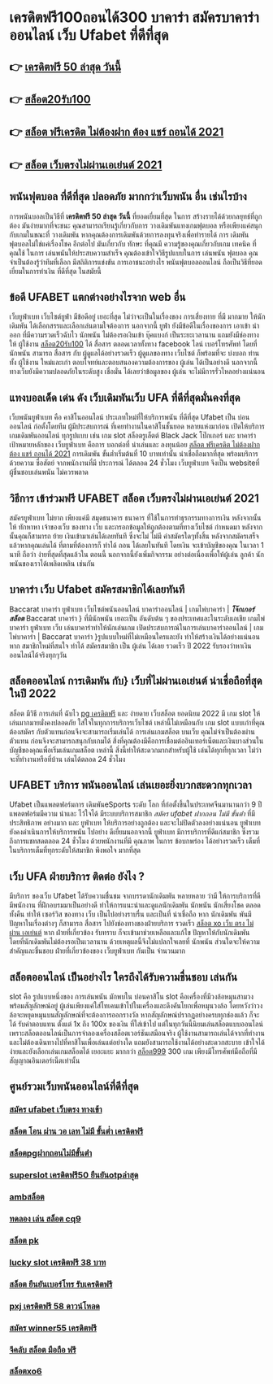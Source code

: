 # เครดิตฟรี100ถอนได้300  บาคาร่า สมัครบาคาร่าออนไลน์  เว็บ Ufabet  ที่ดีที่สุด

## 👉 [เครดิตฟรี 50 ล่าสุด วันนี้](https://mabet.net/register/)
## 👉 [สล็อต20รับ100](https://mabet.net/)
## 👉 [สล็อต ฟรีเครดิต ไม่ต้องฝาก ต้อง แชร์ ถอนได้ 2021](https://mabet.net/)
## 👉 [สล็อต เว็บตรงไม่ผ่านเอเย่นต์ 2021](https://member.mabet.net/?action=login)

##  พนันฟุตบอล ที่ดีที่สุด  ปลอดภัย มากกว่าเว็บพนัน อื่น เช่นไรบ้าง 

 การพนันบอลเป็นวิธีที่ **เครดิตฟรี 50 ล่าสุด วันนี้** ที่ยอดเยี่ยมที่สุด ในการ สร้างรายได้ด้วยกลยุทธ์ที่ถูกต้อง มันง่ายมากที่จะชนะ คุณสามารถเรียนรู้เกี่ยวกับการ วางเดิมพันแทงเกมฟุตบอล หรือเพียงแค่สนุกกับเกมในขณะที่ วางเดิมพัน หากคุณต้องการเดิมพันด้วยการลงทุนจริงเพื่อทำรายได้ การ เดิมพัน ฟุตบอลไม่ใช่แค่เรื่องโชค  อีกต่อไป มันเกี่ยวกับ ทักษะ ที่คุณมี ความรู้ของคุณเกี่ยวกับเกม เทคนิค ที่คุณใช้ ในการ เล่นพนันให้ประสบความสำเร็จ คุณต้องเข้าใจวิธีรูปแบบในการ เล่นพนัน ฟุตบอล คุณจำเป็นต้องรู้ว่าทีมที่เลือก  มีสถิติการแข่งขัน การเอาชนะอย่างไร พนันฟุตบอลออนไลน์ ถือเป็นวิธีที่ยอดเยี่ยมในการทำเงิน ที่ดีที่สุด ในสมัยนี้ 

## ข้อดี UFABET แตกต่างอย่างไรจาก web อื่น

 เว็บยูฟ่าเบท เว็บไซต์ยูฟ่า มีข้อดีอยู่ เยอะที่สุด ไม่ว่าจะเป็นในเรื่องของ การเสี่ยงทาย ที่มี มากมาย  ให้นักเดิมพัน ได้เลือกสรรและเลือกเล่นตามใจต้องการ นอกจากนี้  ยูฟ่า ยังมีข้อดีในเรื่องของการ เอาเข้า  นำออก ที่มีความรวดเร็วฉับไว  นักพนัน ไม่ต้องรอเงินเข้า บุ๊คแบงก์ เป็นระยะเวลานาน แถมยังมีช่องทางให้ ผู้ใช้งาน  [สล็อต20รับ100](https://mabet.net/) ได้ สื่อสาร ตลอดเวลาทั้งทาง facebook ไลน์ เบอร์โทรศัพท์ โดยที่ นักพนัน สามารถ สื่อสาร กับ ผู้ดูแลได้อย่างรวดเร็ว  ผู้ดูแลของทาง เว็บไซต์ ก็พร้อมที่จะ บ่งบอก ท่าน ทั้ง ผู้ใช้งาน  ใหม่และเก่า ตอบโจทย์และตอบสนองความต้องการของ ผู้เล่น ได้เป็นอย่างดี นอกจากนี้ทางเว็บยังมีความปลอดภัยในระดับสูง  เชื่อมั่น ได้เลยว่าข้อมูลของ ผู้เล่น จะไม่มีการรั่วไหลอย่างแน่นอน


## แทงบอลเด็ด เด่น ดัง เว็บเดิมพันเว็บ UFA ที่ดีที่สุดมั่นคงที่สุด

 เว็บพนันยูฟ่าเบท คือ คาสิโนออนไลน์ ประเภทใหม่ที่ให้บริการพนัน  ที่ดีที่สุด Ufabet เป็น บ่อนออนไลน์ ก่อตั้งโดยทีม ผู้มีประสบการณ์ ที่เคยทำงานในคาสิโนชั้นยอด หลายแห่งมาก่อน เปิดให้บริการเกมเดิมพันออนไลน์ ทุกรูปแบบ  เช่น เกม slot สล็อตรูเล็ตต์  Black Jack โป๊กเกอร์ และ บาคาร่า เป้าหมายหลักของ เว็บยูฟ่าเบท  คือการ บอกต่อที่ น่าเล่นและ ลงทุนน้อย [สล็อต ฟรีเครดิต ไม่ต้องฝาก ต้อง แชร์ ถอนได้ 2021](https://member.mabet.net/?action=login)  การเดิมพัน ขั้นต่ำเริ่มต้นที่ 10 บาทเท่านั้น น่าเชื่อถือมากที่สุด พร้อมบริการด้วยความ ซื่อสัตย์  จากพนักงานที่มี ประการณ์ ได้ตลอด 24 ชั่วโมง  เว็บยูฟ่าเบท  จึงเป็น websiteที่ ผู้ชื่นชอบเล่นพนัน ไม่ควรพลาด

## วิธีการ เข้าร่วมฟรี  UFABET **สล็อต เว็บตรงไม่ผ่านเอเย่นต์ 2021**  

สมัครยูฟ่าเบท  ไม่ยาก  เพียงแค่มี  สมุดธนาคาร ธนาคาร ที่ใช้ในการทำธุรกรรมทางการเงิน หลังจากนั้นให้ ทักหาหา เจ้าของเว็บ ของทาง  เว็บ  และกรอกข้อมูลให้ถูกต้องตามที่ทางเว็บไซต์ กำหนดมา หลังจากนั้นคุณก็สามารถ  ย้าย เงินเข้ามาเล่นได้เลยทันที ซึ่งจะไม่ ไม่มี ค่าสมัครใดๆทั้งสิ้น หลังจากสมัครเสร็จแล้วหากคุณเล่นได้ ที่ตามที่ต้องการก็ ทำได้ ถอน ได้เลยในทันที โดยเงิน จะเข้าบัญชีของคุณ  ในเวลา 1 นาที ถือว่า ง่ายที่สุดที่สุดแล้วใน ตอนนี้  นอกจากนี้ยังเพิ่มกิจกรรม  อย่างต่อเนื่องเพื่อให้ผู้เล่น ลูกค้า นักพนันของเราได้เพลิดเพลิน เช่นกัน

##  บาคาร่า  เว็บ Ufabet  สมัครสมาชิกได้เลยทันที

 Baccarat บาคาร่า   ยูฟ่าเบท  เว็บไซต์พนันออนไลน์  บาคาร่าออนไลน์ | เกมไพ่บาคาร่า | ***โจ๊กเกอร์ สล็อต*** Baccarat บาคาร่า } ที่มีนักพนัน  เยอะเป็น อันดับต้น ๆ ของประเทศและในระดับเอเชีย  เกมไพ่บาคาร่า  ยูฟ่าเบท   เว็บ เล่นบาคาร่าทำให้นักเล่นเกม เปิดประสบการณ์ในการเล่นบาคาร่าออนไลน์ | เกมไพ่บาคาร่า | Baccarat บาคาร่า }รูปแบบใหม่ที่ไม่เหมือนใครและยัง   ทำให้สร้างเงินได้อย่างแน่นอน หาก สมาชิกใหม่ที่สนใจ  ทำได้  สมัครสมาชิก  เป็น ผู้เล่น ได้เลย รวดเร็ว   ปี 2022 รับรองว่าหาเงินออนไลน์ได้จริงทุกๆวัน


## สล็อตออนไลน์ การเดิมพัน กับ} เว็บที่ไม่ผ่านเอเย่นต์ น่าเชื่อถือที่สุดในปี 2022 

 สล็อต  มีวิธี การเล่นที่ ฉับไว  [pg เครดิตฟรี](https://mabet.net/credit-free-50/) และ ง่ายดาย เว็บสล็อต ยอดนิยม 2022 มี เกม slot ให้เล่นมากมายมั่งคงปลอดภัย ใส่ใจในทุกการบริการเว็บไซต์ เหล่านี้ไม่เหมือนกับ เกม slot  แบบเก่าที่คุณต้องสมัคร กับตัวแทนก่อนจึงจะสามารถเริ่มเล่นได้ การเล่นเกมสล็อต บนเว็บ คุณไม่จำเป็นต้องผ่านตัวแทน ก่อนจึงจะสามารถสนุกกับเกมได้ สิ่งที่คุณต้องมีคือการเชื่อมต่ออินเทอร์เน็ตและเงินบางส่วนในบัญชีของคุณเพื่อเริ่มเล่นเกมสล็อต เหล่านี้ สิ่งนี้ทำให้สะดวกมากสำหรับผู้ใช้ เล่นได้ทุกที่ทุกเวลา ไม่ว่าจะที่ทำงานหรือที่บ้าน เล่นได้ตลอด 24 ชั่วโมง

## UFABET บริการ พนันออนไลน์ เล่นเยอะยิ่งบวกสะดวกทุกเวลา

Ufabet เป็นแพลตฟอร์มการ เดิมพันeSports ระดับ โลก ที่ก่อตั้งขึ้นในประเทศจีนมานานกว่า 9 ปีแพลตฟอร์มมีความ น่าและ ไว้ใจได้ มีระบบบริการสมาชิก *สมัคร ufabet ฝากถอน ไม่มี ขั้นต่ํา* ที่มีประสิทธิภาพ  อย่างมาก และ ยูฟ่าเบท ให้บริการอย่างถูกต้อง และจะไม่ปิดตัวลงอย่างแน่นอน ยูฟ่าเบท ยังคงดำเนินการให้บริการพนัน ไปอย่าง ดีเยี่ยมนอกจากนี้ ยูฟ่าเบท  มีการบริการที่ดีแก่สมาชิก ซึ่งรวมถึงการแชทสดตลอด 24 ชั่วโมง ด้วยพนักงานที่มี  คุณภาพ ในการ ข้อบกพร่อง ได้อย่างรวดเร็ว   เต็มที่ ในบริการเต็มที่ทุกระดับให้สมาชิก  พึงพอใจ มากที่สุด 

## เว็บ UFA ฝ่ายบริการ ติดต่อ ยังไง ?

มีบริการ ของเว็บ Ufabet  ได้รับความชื่นชม จากบรรดานักเดิมพัน   หลายหลาย ว่ามี ให้การบริการที่ดี มีพนักงาน ที่ฝึกอบรมมาเป็นอย่างดี ทำให้การแนะนำและดูแลนักเดิมพัน นักพนัน นักเสี่ยงโชค  ตลอดทั้งคืน ทำให้ เซอร์วิส ของทาง เว็บ เป็นไปอย่างราบรื่น และเป็นที่  น่าเชื่อถือ หาก นักเดิมพัน พันมีปัญหาในเรื่องต่างๆ ก็สามารถ  สื่อสาร ไปยังช่องทางของฝ่ายบริการ   รวดเร็ว  [สล็อต xo เว็บ ตรง ไม่ ผ่าน เอเย่นต์](https://mabet.net/pg-slot-credit-free/) หาก ฝ่ายที่เกี่ยวข้อง รับทราบ  ก็จะเข้ามาช่วยเหลือและแก้ไข ปัญหาให้กับนักเดิมพัน  โดยที่นักเดิมพันไม่ต้องรอเป็นเวลานาน ด้วยเหตุผลนี้จึงไม่แปลกใจเลยที่ นักพนัน ส่วนใดจะให้ความสำคัญและชื่นชอบ ฝ่ายที่เกี่ยวข้องของ เว็บยูฟ่าเบท  กันเป็น จำนวนมาก 


## สล็อตออนไลน์  เป็นอย่างไร ใครถึงได้รับความชื่นชอบ เล่นกัน

 slot  คือ รูปแบบหนึ่งของ การเล่นพนัน  มักพบใน บ่อนคาสิโน  slot  คือเครื่องที่มีวงล้อหมุนสามวงพร้อมสัญลักษณ์อยู่ ผู้เล่นเพียงแค่ใส่โทเคนเข้าไปในเครื่องและดึงคันโยกเพื่อหมุนวงล้อ โดยหวังว่าวงล้อจะหยุดหมุนบนสัญลักษณ์ที่จะต้องการออกรางวัล หากสัญลักษณ์ปรากฏอย่างครบทุกช่องแล้ว ก็จะได้ รับค่าตอบแทน ตั้งแต่ 1x ถึง 100x ของเงิน ที่ใส่เข้าไป แต่ในทุกวันนี้นิยมเล่นสล็อตแบบออนไลน์ เพราะสล็อตออนไลน์เป็นการจำลองเครื่องสล็อตเวอร์ชันเสมือนจริง  ผู้ใช้งานสามารถเล่นได้จากที่ทำงาน และไม่ต้องเดินทางไปที่คาสิโนเพื่อเล่นแต่อย่างใด แถมยังสามารถใช้งานได้อย่างสะดวกสะบาย เข้าใจได้ง่ายและยังเลือกเล่นเกมสล็อตได้ เยอะแยะ มากกว่า [สล็อต999](https://mabet.net/credit-free-new/) 300 เกม เพียงมีโทรศัพท์มือถือที่มีสัญญาณอินเตอร์เน็ตเท่านั้น 


## ศูนย์รวมเว็บพนันออนไลน์ที่ดีที่สุด

### [สมัคร ufabet เว็บตรง ทางเข้า](https://atom.io/themes/MABET.net%20สล็อตเว็บตรง%20สล็อต%20aba%20008%20สล็อต%20สล็อตอตกหนัก%2020รับ100)
### [สล็อต โอน ผ่าน วอ เลท ไม่มี ขั้นต่ำ เครดิตฟรี](https://atom.io/themes/MABET.net%20สล็อตเว็บตรง%20เว็บ%20รวม%20สล็อต%20ทุก%20ค่าย%20ฝาก%20ถอน%20ไม่มี%20ขั้น%20ต่ำ%20008%20สล็อต%20สล็อตอตกหนัก%2020รับ100)
### [สล็อตpgฝากถอนไม่มีขั้นต่ํา](https://atom.io/themes/MABET.net%20สล็อตเว็บตรง%20สล็อต%20โจ๊ก%20เกอร์%20ทั้งหมด%20008%20สล็อต%20สล็อตอตกหนัก%2020รับ100)
### [superslot เครดิตฟรี50 ยืนยันotpล่าสุด](https://atom.io/themes/MABET.net%20สล็อตเว็บตรง%20สล็อต%20เครดิตฟรี%2050%20บาท%20ไม่ต้องฝากก่อน%20ไม่ต้องแชร์%20ยืนยันเบอร์โทรศัพท์%20008%20สล็อต%20สล็อตอตกหนัก%2020รับ100)
### [ambสล็อต](https://atom.io/themes/MABET.net%20สล็อตเว็บตรง%20เครดิตฟรี%20กดรับเอง%20ได้จริง%20ไม่ต้องแชร์%20008%20สล็อต%20สล็อตอตกหนัก%2020รับ100)
### [ทดลอง เล่น สล็อต cq9](https://atom.io/themes/MABET.net%20สล็อตเว็บตรง%20สล็อต%20ฝาก%201%20บาท%20โบนัส%2099%202021%20ล่าสุด%20008%20สล็อต%20สล็อตอตกหนัก%2020รับ100)
### [สล็อต pk](https://atom.io/themes/MABET.net%20สล็อตเว็บตรง%20สล็อต7x%20008%20สล็อต%20สล็อตอตกหนัก%2020รับ100)
### [lucky slot เครดิตฟรี 38 บาท](https://atom.io/themes/MABET.net%20สล็อตเว็บตรง%201688sagame%20เครดิตฟรี%20008%20สล็อต%20สล็อตอตกหนัก%2020รับ100)
### [สล็อต ยืนยันเบอร์โทร รับเครดิตฟรี](https://atom.io/themes/MABET.net%20สล็อตเว็บตรง%20sagame88%20เครดิตฟรี58%20008%20สล็อต%20สล็อตอตกหนัก%2020รับ100)
### [pxj เครดิตฟรี 58 ดาวน์โหลด](https://atom.io/themes/MABET.net%20สล็อตเว็บตรง%20มาวินเบท%20สล็อต%20008%20สล็อต%20สล็อตอตกหนัก%2020รับ100)
### [สมัคร winner55 เครดิตฟรี](https://atom.io/themes/MABET.net%20สล็อตเว็บตรง%20ae%20gaming%20เครดิตฟรี100%20008%20สล็อต%20สล็อตอตกหนัก%2020รับ100)
### [จีคลับ สล็อต มือถือ ฟรี](https://atom.io/themes/MABET.net%20สล็อตเว็บตรง%20สล็อต%20เว็บตรงไม่ผ่านเอเย่นต์ไม่มีขั้นต่ํา%20008%20สล็อต%20สล็อตอตกหนัก%2020รับ100)
### [สล็อตxo6](https://atom.io/themes/MABET.net%20สล็อตเว็บตรง%20u31.com%20เครดิตฟรี%20008%20สล็อต%20สล็อตอตกหนัก%2020รับ100)